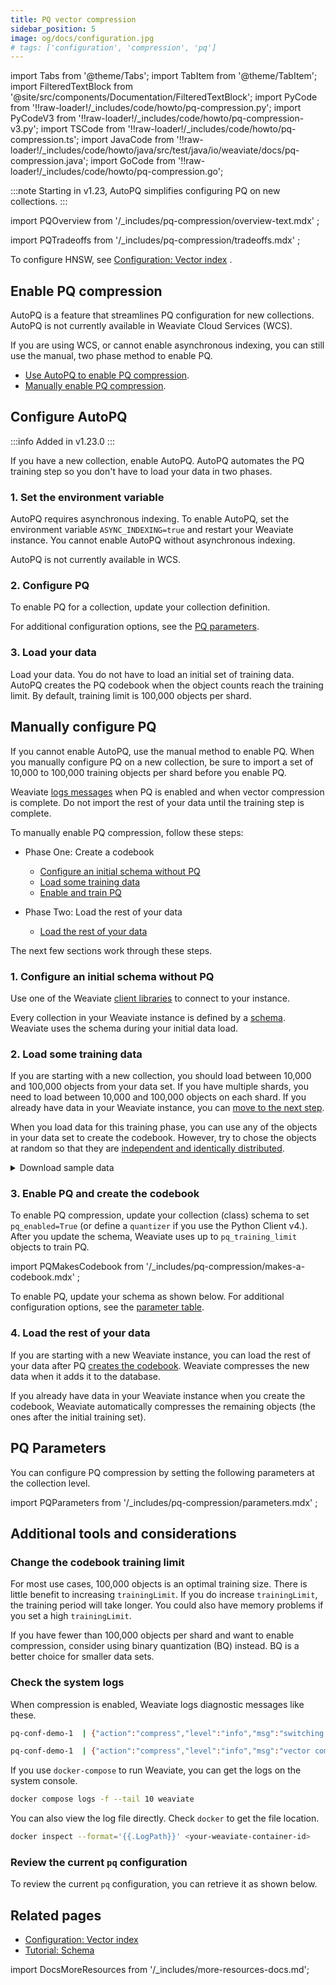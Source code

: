 ```yaml
---
title: PQ vector compression
sidebar_position: 5
image: og/docs/configuration.jpg
# tags: ['configuration', 'compression', 'pq']
---
```


import Tabs from '@theme/Tabs';
import TabItem from '@theme/TabItem';
import FilteredTextBlock from '@site/src/components/Documentation/FilteredTextBlock';
import PyCode from '!!raw-loader!/_includes/code/howto/pq-compression.py';
import PyCodeV3 from '!!raw-loader!/_includes/code/howto/pq-compression-v3.py';
import TSCode from '!!raw-loader!/_includes/code/howto/pq-compression.ts';
import JavaCode from '!!raw-loader!/_includes/code/howto/java/src/test/java/io/weaviate/docs/pq-compression.java';
import GoCode from '!!raw-loader!/_includes/code/howto/pq-compression.go';

:::note
Starting in v1.23, AutoPQ simplifies configuring PQ on new collections.
:::

import PQOverview from '/_includes/pq-compression/overview-text.mdx' ;

<PQOverview />

import PQTradeoffs from '/_includes/pq-compression/tradeoffs.mdx' ;

<PQTradeoffs />

To configure HNSW, see [Configuration: Vector index](../config-refs/schema/vector-index.md) .

## Enable PQ compression

AutoPQ is a feature that streamlines PQ configuration for new collections. AutoPQ is not currently available in Weaviate Cloud Services (WCS).

If you are using WCS, or cannot enable asynchronous indexing, you can still use the manual, two phase method to enable PQ.

- [Use AutoPQ to enable PQ compression](./pq-compression.md#configure-autopq).
- [Manually enable PQ compression](./pq-compression.md#manually-configure-pq).

## Configure AutoPQ

:::info Added in v1.23.0
:::

If you have a new collection, enable AutoPQ. AutoPQ automates the PQ training step so you don't have to load your data in two phases.

### 1. Set the environment variable

AutoPQ requires asynchronous indexing. To enable AutoPQ, set the environment variable `ASYNC_INDEXING=true` and restart your Weaviate instance. You cannot enable AutoPQ without asynchronous indexing.

AutoPQ is not currently available in WCS.

### 2. Configure PQ

To enable PQ for a collection, update your collection definition.

For additional configuration options, see the [PQ parameters](./pq-compression.md#pq-parameters).

<Tabs groupId="languages">
  <TabItem value="py" label="Python (v4)">
     <FilteredTextBlock
       text={PyCode}
       startMarker="# START UpdateSchema"
       endMarker="# END UpdateSchema"
       language="py"
     />
  </TabItem>

  <TabItem value="py3" label="Python (v3)">
     <FilteredTextBlock
       text={PyCodeV3}
       startMarker="# START UpdateSchema"
       endMarker="# END UpdateSchema"
       language="py"
     />
  </TabItem>

  <TabItem value="ts" label="JavaScript/TypeScript">
     <FilteredTextBlock
       text={TSCode}
       startMarker="// START UpdateSchema"
       endMarker="// END UpdateSchema"
       language="ts"
     />
  </TabItem>

  <TabItem value="go" label="Go">
    <FilteredTextBlock
      text={GoCode}
      startMarker="// START UpdateSchema"
      endMarker="// END UpdateSchema"
      language="go"
    />
  </TabItem>

  <TabItem value="java" label="Java">
    <FilteredTextBlock
      text={JavaCode}
      startMarker="// START UpdateSchema"
      endMarker="// END UpdateSchema"
      language="java"
    />
  </TabItem>
</Tabs>

### 3. Load your data

Load your data. You do not have to load an initial set of training data. AutoPQ creates the PQ codebook when the object counts reach the training limit. By default, training limit is 100,000 objects per shard.

## Manually configure PQ

If you cannot enable AutoPQ, use the manual method to enable PQ. When you manually configure PQ on a new collection, be sure to import a set of 10,000 to 100,000 training objects per shard before you enable PQ.

Weaviate [logs messages](#check-the-system-logs) when PQ is enabled and when vector compression is complete. Do not import the rest of your data until the training step is complete.

To manually enable PQ compression, follow these steps:

- Phase One: Create a codebook

    - [Configure an initial schema without PQ](./pq-compression#1-configure-an-initial-schema-without-pq)
    - [Load some training data](./pq-compression#2-load-some-training-data)
    - [Enable and train PQ](./pq-compression#3-enable-pq-and-create-the-codebook)

- Phase Two: Load the rest of your data

    - [Load the rest of your data](./pq-compression#4-load-the-rest-of-your-data)

The next few sections work through these steps.

### 1. Configure an initial schema without PQ

Use one of the Weaviate [client libraries](/developers/weaviate/client-libraries) to connect to your instance.

Every collection in your Weaviate instance is defined by a [schema](/developers/weaviate/tutorials/schema). Weaviate uses the schema during your initial data load.

<Tabs groupId="languages">
  <TabItem value="py" label="Python (v4)">
     <FilteredTextBlock
       text={PyCode}
       startMarker="# START InitialSchema"
       endMarker="# END InitialSchema"
       language="py"
     />
  </TabItem>

  <TabItem value="py3" label="Python (v3)">
     <FilteredTextBlock
       text={PyCodeV3}
       startMarker="# START InitialSchema"
       endMarker="# END InitialSchema"
       language="py"
     />
  </TabItem>

  <TabItem value="ts" label="JavaScript/TypeScript">
     <FilteredTextBlock
       text={TSCode}
       startMarker="// START InitClassDef"
       endMarker="// END InitClassDef"
       language="ts"
     />
  </TabItem>

  <TabItem value="go" label="Go">
    <FilteredTextBlock
      text={GoCode}
      startMarker="// START InitialSchema"
      endMarker="// END InitialSchema"
      language="go"
    />
  </TabItem>

  <TabItem value="java" label="Java">
    <FilteredTextBlock
      text={JavaCode}
      startMarker="// START InitialSchema"
      endMarker="// END InitialSchema"
      language="java"
    />
  </TabItem>
</Tabs>

### 2. Load some training data

If you are starting with a new collection, you should load between 10,000 and 100,000 objects from your data set. If you have multiple shards, you need to load between 10,000 and 100,000 objects on each shard. If you already have data in your Weaviate instance, you can [move to the next step](/developers/weaviate/configuration/pq-compression#enable-pq-and-create-the-codebook).

When you load data for this training phase, you can use any of the objects in your data set to create the codebook. However, try to chose the objects at random so that they are [independent and identically distributed](https://en.wikipedia.org/wiki/Independent_and_identically_distributed_random_variables).

<details>

  <summary>
    Download sample data
  </summary>

  <div>
    Use these scripts to get the data for these examples. If you are configuring your own system, you do not need to import this sample data.
  </div>

<Tabs groupId="languages">
  <TabItem value="py" label="Python (v4)">
      <FilteredTextBlock
        text={PyCode}
        startMarker="# START DownloadData"
        endMarker="# END DownloadData"
        language="py"
      />
  </TabItem>

  <TabItem value="py3" label="Python (v3)">
      <FilteredTextBlock
        text={PyCodeV3}
        startMarker="# START DownloadData"
        endMarker="# END DownloadData"
        language="py"
      />
  </TabItem>

  <TabItem value="ts" label="JavaScript/TypeScript">
      <FilteredTextBlock
        text={TSCode}
        startMarker="// START FetchData"
        endMarker="// END FetchData"
        language="ts"
      />
  </TabItem>

  <TabItem value="go" label="Go">
    <FilteredTextBlock
      text={GoCode}
      startMarker="// START DownloadData"
      endMarker="// END DownloadData"
      language="go"
    />
  </TabItem>

  <TabItem value="java" label="Java">
    <FilteredTextBlock
      text={JavaCode}
      startMarker="// START DownloadData"
      endMarker="// END DownloadData"
      language="java"
    />
  </TabItem>
</Tabs>

</details>

<Tabs groupId="languages">
  <TabItem value="py" label="Python (v4)">
     <FilteredTextBlock
       text={PyCode}
       startMarker="# START LoadData"
       endMarker="# END LoadData"
       language="py"
     />
  </TabItem>

  <TabItem value="py3" label="Python (v3)">
     <FilteredTextBlock
       text={PyCodeV3}
       startMarker="# START LoadData"
       endMarker="# END LoadData"
       language="py"
     />
  </TabItem>

  <TabItem value="ts" label="JavaScript/TypeScript">
     <FilteredTextBlock
       text={TSCode}
       startMarker="// START LoadData"
       endMarker="// END LoadData"
       language="ts"
     />
  </TabItem>

  <TabItem value="go" label="Go">
    <FilteredTextBlock
      text={GoCode}
      startMarker="// START LoadData"
      endMarker="// END LoadData"
      language="go"
    />
  </TabItem>

  <TabItem value="java" label="Java">
    <FilteredTextBlock
      text={JavaCode}
      startMarker="// START LoadData"
      endMarker="// END LoadData"
      language="java"
    />
  </TabItem>
</Tabs>

### 3. Enable PQ and create the codebook

To enable PQ compression, update your collection (class) schema to set `pq_enabled=True` (or define a `quantizer` if you use the Python Client v4.). After you update the schema, Weaviate uses up to `pq_training_limit` objects to train PQ.

import PQMakesCodebook from '/_includes/pq-compression/makes-a-codebook.mdx' ;

<PQMakesCodebook />

To enable PQ, update your schema as shown below. For additional configuration options, see the [parameter table](#pq-parameters).


<Tabs groupId="languages">
  <TabItem value="py" label="Python (v4)">
     <FilteredTextBlock
       text={PyCode}
       startMarker="# START UpdateSchema"
       endMarker="# END UpdateSchema"
       language="py"
     />
  </TabItem>

  <TabItem value="py3" label="Python (v3)">
     <FilteredTextBlock
       text={PyCodeV3}
       startMarker="# START UpdateSchema"
       endMarker="# END UpdateSchema"
       language="py"
     />
  </TabItem>

  <TabItem value="ts" label="JavaScript/TypeScript">
     <FilteredTextBlock
       text={TSCode}
       startMarker="// START UpdateSchema"
       endMarker="// END UpdateSchema"
       language="ts"
     />
  </TabItem>

  <TabItem value="go" label="Go">
    <FilteredTextBlock
      text={GoCode}
      startMarker="// START UpdateSchema"
      endMarker="// END UpdateSchema"
      language="go"
    />
  </TabItem>

  <TabItem value="java" label="Java">
    <FilteredTextBlock
      text={JavaCode}
      startMarker="// START UpdateSchema"
      endMarker="// END UpdateSchema"
      language="java"
    />
  </TabItem>
</Tabs>

### 4. Load the rest of your data

If you are starting with a new Weaviate instance, you can load the rest of your data after PQ [creates the codebook](#enable-pq-and-create-the-codebook). Weaviate compresses the new data when it adds it to the database.

If you already have data in your Weaviate instance when you create the codebook, Weaviate automatically compresses the remaining objects (the ones after the initial training set).

## PQ Parameters

You can configure PQ compression by setting the following parameters at the collection level.

import PQParameters from '/_includes/pq-compression/parameters.mdx' ;

<PQParameters />


## Additional tools and considerations

### Change the codebook training limit

For most use cases, 100,000 objects is an optimal training size. There is little benefit to increasing `trainingLimit`. If you do increase `trainingLimit`, the training period will take longer. You could also have memory problems if you set a high `trainingLimit`.

If you have fewer than 100,000 objects per shard and want to enable compression, consider using binary quantization (BQ) instead. BQ is a better choice for smaller data sets.

### Check the system logs

When compression is enabled, Weaviate logs diagnostic messages like these.

```bash
pq-conf-demo-1  | {"action":"compress","level":"info","msg":"switching to compressed vectors","time":"2023-11-13T21:10:52Z"}

pq-conf-demo-1  | {"action":"compress","level":"info","msg":"vector compression complete","time":"2023-11-13T21:10:53Z"}
```

If you use `docker-compose` to run Weaviate, you can get the logs on the system console.

```bash
docker compose logs -f --tail 10 weaviate
```

You can also view the log file directly. Check `docker` to get the file location.

```bash
docker inspect --format='{{.LogPath}}' <your-weaviate-container-id>
```

### Review the current `pq` configuration

To review the current `pq` configuration, you can retrieve it as shown below.

<Tabs groupId="languages">
  <TabItem value="py" label="Python (v4)">
    <FilteredTextBlock
      text={PyCode}
      startMarker="# START GetSchema"
      endMarker="# END GetSchema"
      language="py"
    />
  </TabItem>

  <TabItem value="py3" label="Python (v3)">
    <FilteredTextBlock
      text={PyCodeV3}
      startMarker="# START GetSchema"
      endMarker="# END GetSchema"
      language="py"
    />
  </TabItem>

  <TabItem value="ts" label="JavaScript/TypeScript">
    <FilteredTextBlock
      text={TSCode}
      startMarker="// START GetSchema"
      endMarker="// END GetSchema"
      language="ts"
    />
  </TabItem>

  <TabItem value="go" label="Go">
    <FilteredTextBlock
      text={GoCode}
      startMarker="// START GetSchema"
      endMarker="// END GetSchema"
      language="go"
    />
  </TabItem>

  <TabItem value="java" label="Java">
    <FilteredTextBlock
      text={JavaCode}
      startMarker="// START GetSchema"
      endMarker="// END GetSchema"
      language="java"
    />
  </TabItem>
</Tabs>

## Related pages

- [Configuration: Vector index](../config-refs/schema/vector-index.md)
- [Tutorial: Schema](../starter-guides/schema.md)

import DocsMoreResources from '/_includes/more-resources-docs.md';

<DocsMoreResources />
